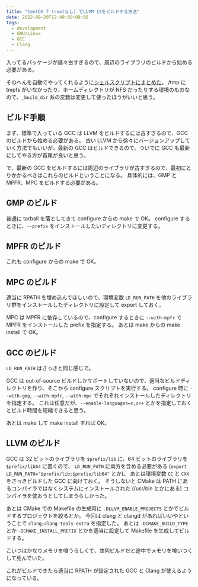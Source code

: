 ```yaml
---
title: "CentOS 7 (rootなし) でLLVM 15をビルドする方法"
date: 2022-09-20T12:40:05+09:00
tags:
  - development
  - GNU/Linux
  - GCC
  - Clang
---
```


入ってるパッケージが諸々古すぎるので、周辺のライブラリのビルドから始める必要がある。

そのへんを自動でやってくれるように[シェルスクリプトにまとめた](https://gist.github.com/kofuk/8ea8961381e2b488ccbc2db5ff011210)。
/tmp に tmpfs がいなかったり、ホームディレクトリが NFS だったりする環境のものなので、`_build_dir` 系の変数は変更して使ったほうがいいと思う。

## ビルド手順

まず、標準で入っている GCC は LLVM をビルドするには古すぎるので、GCC のビルドから始める必要がある。
古い LLVM から徐々にバージョンアップしていく方法でもいいが、最新の GCC はビルドできるので。ついでに
GCC も最新にしてやる方が首尾が良いと思う。

で、最新の GCC をビルドするには周辺のライブラリが古すぎるので、最初にとりかかるべきはこれらのビルドということになる。
具体的には、GMP と MPFR、MPC をビルドする必要がある。

## GMP のビルド

普通に tarball を落としてきて configure からの make で OK。
configure するときに、`--prefix` をインストールしたいディレクトリに変更する。

## MPFR のビルド

これも configure からの make で OK。

## MPC のビルド

適当に RPATH を埋め込んでほしいので、環境変数 `LD_RUN_PATH` を他のライブラリ群をインストールしたディレクトリに設定して export しておく。

MPC は MPFR に依存しているので、configure するときに `--with-mpfr` で MPFR をインストールした prefix を指定する。
あとは make からの make install で OK。

## GCC のビルド

`LD_RUN_PATH` はさっきと同じ感じで。

GCC は out-of-source ビルドしかサポートしていないので、適当なビルドディレクトリを作り、そこから configure スクリプトを実行する。
configure 時に `--with-gmp`, `--with-mpfr`, `--with-mpc` でそれぞれインストールしたディレクトリを指定する。
これは任意だが、`--enable-languages=c,c++` とかを指定しておくとビルド時間を短縮できると思う。

あとは make して make install すれば OK。

## LLVM のビルド

GCC は 32 ビットのライブラリを `$prefix/lib` に、64 ビットのライブラリを `$prefix/lib64` に置くので、
`LD_RUN_PATH` に両方を含める必要がある (`export LD_RUN_PATH="$prefix/lib:$prefix/lib64"` とか)。
あとは環境変数 `CC` と `CXX` をさっきビルドした GCC に向けておく。
そうしないと CMake は PATH にあるコンパイラではなくシステムにインストールされた (/usr/bin とかにある)
コンパイラを使おうとしてしまうらしかった。

あとは CMake での Makefile の生成時に `-DLLVM_ENABLE_PROJECTS` とかでビルドするプロジェクトを絞るとか。
今回は clang と clangd があればいいやということで `clang;clang-tools-extra` を指定した。
あとは `-DCMAKE_BUILD_TYPE` とか `-DCMAKE_INSTALL_PREFIX` とかを適当に設定して Makefile を生成してビルドする。

こいつはかなりメモリを喰うらしくて、並列ビルドだと途中でメモリを喰いつくして死んでいた。

これがビルドできたら適当に RPATH が設定された GCC と Clang が使えるようになっている。
